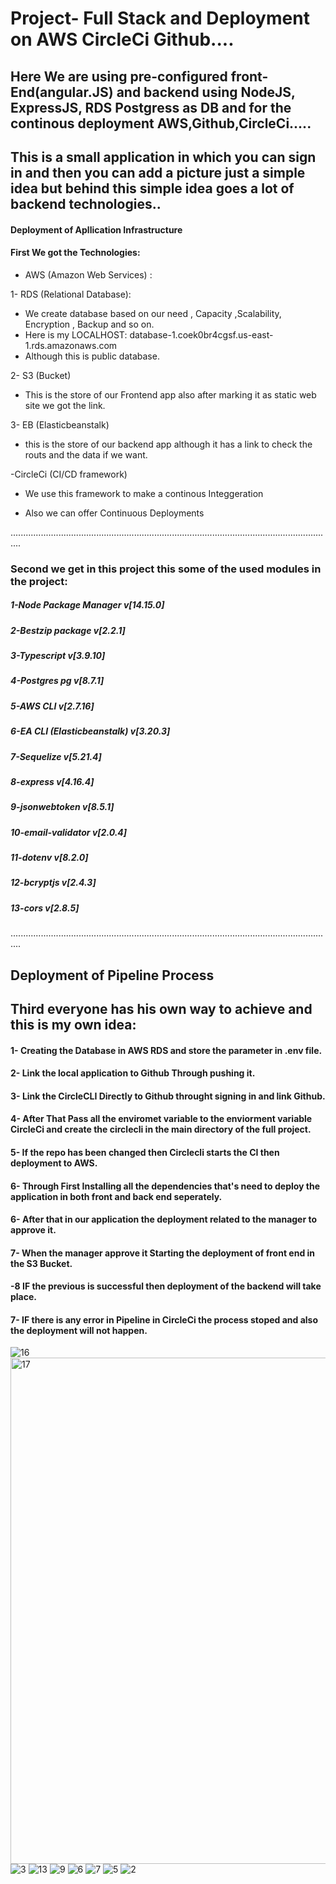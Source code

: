 # Project- Full Stack and Deployment on AWS CircleCi Github....

## Here We are using pre-configured front-End(angular.JS) and backend using NodeJS, ExpressJS, RDS Postgress as DB and for the continous deployment AWS,Github,CircleCi.....

## This is a small application in which you can sign in and then you can add a picture just a simple idea but behind this simple idea goes a lot of backend technologies..








#### Deployment of Apllication Infrastructure

#### First We got the Technologies:

- AWS (Amazon Web Services) :

1- RDS (Relational Database):

- We create database based on our need , Capacity ,Scalability, Encryption , Backup and so on.
- Here is my LOCALHOST: database-1.coek0br4cgsf.us-east-1.rds.amazonaws.com
- Although this is public database.

2- S3 (Bucket)

- This is the store of our Frontend app also after marking it as static web site we got the link.

3- EB (Elasticbeanstalk)

- this is the store of our backend app although it has a link to check the routs and the data if we want.

-CircleCi (CI/CD framework)

- We use this framework to make a continous Integgeration

- Also we can offer Continuous Deployments

................................................................................................................................

### Second we get in this project this some of the used modules in the project:

##### 1-Node Package Manager v[14.15.0]

##### 2-Bestzip package v[2.2.1]

##### 3-Typescript v[3.9.10]

##### 4-Postgres pg v[8.7.1]

##### 5-AWS CLI v[2.7.16]

##### 6-EA CLI (Elasticbeanstalk) v[3.20.3]

##### 7-Sequelize v[5.21.4]

##### 8-express v[4.16.4]

##### 9-jsonwebtoken v[8.5.1]

##### 10-email-validator v[2.0.4]

##### 11-dotenv v[8.2.0]

##### 12-bcryptjs v[2.4.3]

##### 13-cors v[2.8.5]


................................................................................................................................

## Deployment of Pipeline Process

## Third  everyone has his own way to achieve and this is my own idea:

#### 1- Creating the Database in AWS RDS and store the parameter in .env file.

#### 2- Link the local application to Github Through pushing it.

#### 3- Link the CircleCLI Directly to Github throught signing in and link Github.

#### 4- After That Pass all the enviromet variable to the enviorment variable CircleCi and create the circlecli in the main directory of the full project.

#### 5- If the repo has been changed then Circlecli starts the CI then deployment to AWS.

#### 6- Through First Installing all the dependencies that's need to deploy the application in both front and back end seperately.

#### 6- After that in our application the deployment related to the manager to approve it.

#### 7- When the manager approve it Starting the deployment of front end in the S3 Bucket.

#### -8 IF the previous is successful then deployment of the backend will take place.

#### 7- IF there is any error in Pipeline in CircleCi the process stoped and also the deployment will not happen.

![16](https://user-images.githubusercontent.com/97471166/192146096-8ce98dee-ed44-49e9-beda-abf4e261f301.jpg)
<img width="810" alt="17" src="https://user-images.githubusercontent.com/97471166/192146108-b6d56a13-5935-4378-850e-b9dc7001e647.png">
![3](https://user-images.githubusercontent.com/97471166/214853699-8afb52a2-ecf1-414b-84bc-330195ac3376.jpg)
![13](https://user-images.githubusercontent.com/97471166/192146329-04f036f7-7a0e-4c68-90c7-a77103a8e304.png)
![9](https://user-images.githubusercontent.com/97471166/192146339-4ac40808-fc51-44eb-8631-40ea22c4403d.png)
![6](https://user-images.githubusercontent.com/97471166/192146417-6d650292-12f3-473d-8c17-a362fdef438f.png)
![7](https://user-images.githubusercontent.com/97471166/192146418-d030dd5e-19ad-4aeb-b350-1c4cece25146.png)
![5](https://user-images.githubusercontent.com/97471166/192146456-d1b7737d-a15d-40e5-bcb4-93d984bac263.png)
![2](https://user-images.githubusercontent.com/97471166/192146457-a6fd751b-2b16-46da-bad5-c5bebac88b47.png)


